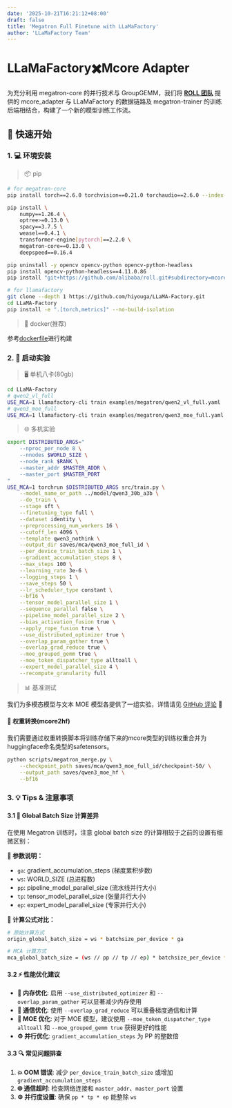 ```yaml
---
date: '2025-10-21T16:21:12+08:00'
draft: false
title: 'Megatron Full Finetune with LLaMaFactory'
author: 'LLaMaFactory Team'
---
```

# LLaMaFactory✖️Mcore Adapter
为充分利用 megatron-core 的并行技术与 GroupGEMM，我们将 [**ROLL 团队**](https://github.com/alibaba/ROLL) 提供的 mcore_adapter 与 LLaMaFactory 的数据链路及 megatron-trainer 的训练后端相结合，构建了一个新的模型训练工作流。


## 🚀 快速开始

### 1. 💻 环境安装
> 📦 pip
```bash
# for megatron-core
pip install torch==2.6.0 torchvision==0.21.0 torchaudio==2.6.0 --index-url https://download.pytorch.org/whl/cu124

pip install \
    numpy==1.26.4 \
    optree>=0.13.0 \
    spacy==3.7.5 \
    weasel==0.4.1 \
    transformer-engine[pytorch]==2.2.0 \
    megatron-core==0.13.0 \
    deepspeed==0.16.4 

pip uninstall -y opencv opencv-python opencv-python-headless
pip install opencv-python-headless==4.11.0.86
pip install "git+https://github.com/alibaba/roll.git#subdirectory=mcore_adapter"

# for llamafactory
git clone --depth 1 https://github.com/hiyouga/LLaMA-Factory.git
cd LLaMA-Factory
pip install -e ".[torch,metrics]" --no-build-isolation
```
> 🐳 docker(推荐)

参考[dockerfile](https://github.com/Kuangdd01/LLaMA-Factory-X/blob/1cef3e5f3d06146442c60bedbb88af529f174512/docker/docker-cuda/Dockerfile.megatron)进行构建

### 2. 🎯 启动实验
> 🖥️ 单机八卡(80gb)
```bash
cd LLaMA-Factory
# qwen2_vl_full
USE_MCA=1 llamafactory-cli train examples/megatron/qwen2_vl_full.yaml
# qwen3_moe_full
USE_MCA=1 llamafactory-cli train examples/megatron/qwen3_moe_full.yaml
```
> 🌐 多机实验
```bash
export DISTRIBUTED_ARGS="
    --nproc_per_node 8 \
    --nnodes $WORLD_SIZE \
    --node_rank $RANK \
    --master_addr $MASTER_ADDR \
    --master_port $MASTER_PORT
"
USE_MCA=1 torchrun $DISTRIBUTED_ARGS src/train.py \
    --model_name_or_path ../model/qwen3_30b_a3b \
    --do_train \
    --stage sft \
    --finetuning_type full \
    --dataset identity \
    --preprocessing_num_workers 16 \
    --cutoff_len 4096 \
    --template qwen3_nothink \
    --output_dir saves/mca/qwen3_moe_full_id \
    --per_device_train_batch_size 1 \
    --gradient_accumulation_steps 8 \
    --max_steps 100 \
    --learning_rate 3e-6 \
    --logging_steps 1 \
    --save_steps 50 \
    --lr_scheduler_type constant \
    --bf16 \
    --tensor_model_parallel_size 1 \
    --sequence_parallel false \
    --pipeline_model_parallel_size 2 \
    --bias_activation_fusion true \
    --apply_rope_fusion true \
    --use_distributed_optimizer true \
    --overlap_param_gather true \
    --overlap_grad_reduce true \
    --moe_grouped_gemm true \
    --moe_token_dispatcher_type alltoall \
    --expert_model_parallel_size 4 \
    --recompute_granularity full
```
> 📊 基准测试
> 
我们为多模态模型与文本 MOE 模型各提供了一组实验，详情请见 [GitHub 评论](https://github.com/hiyouga/LLaMA-Factory/pull/9237#issue-3492236945) 🔗
#### 🔄 权重转换(mcore2hf)
我们需要通过权重转换脚本将训练存储下来的mcore类型的训练权重合并为huggingface命名类型的safetensors。
```bash
python scripts/megatron_merge.py \
    --checkpoint_path saves/mca/qwen3_moe_full_id/checkpoint-50/ \
    --output_path saves/qwen3_moe_hf \
    --bf16
```

### 3. 💡 Tips & 注意事项

#### 3.1 📐 Global Batch Size 计算差异
在使用 Megatron 训练时，注意 global batch size 的计算相较于之前的设置有细微区别：

**📌 参数说明：**
- `ga`: gradient_accumulation_steps (梯度累积步数)
- `ws`: WORLD_SIZE (总进程数)
- `pp`: pipeline_model_parallel_size (流水线并行大小)
- `tp`: tensor_model_parallel_size (张量并行大小)
- `ep`: expert_model_parallel_size (专家并行大小)

**🔢 计算公式对比：**
```bash
# 原始计算方式
origin_global_batch_size = ws * batchsize_per_device * ga

# MCA 计算方式
mca_global_batch_size = (ws // pp // tp // ep) * batchsize_per_device * ga 
```

#### 3.2 ⚡ 性能优化建议
- **💾 内存优化**: 启用 `--use_distributed_optimizer` 和 `--overlap_param_gather` 可以显著减少内存使用
- **📡 通信优化**: 使用 `--overlap_grad_reduce` 可以重叠梯度通信和计算
- **🔧 MOE 优化**: 对于 MOE 模型，建议使用 `--moe_token_dispatcher_type alltoall` 和 `--moe_grouped_gemm true` 获得更好的性能
- **⚙️ 并行优化**: `gradient_accumulation_steps` 为 PP 的整数倍

#### 3.3 🔍 常见问题排查
1. **💥 OOM 错误**: 减少 `per_device_train_batch_size` 或增加 `gradient_accumulation_steps`
2. **🌐 通信超时**: 检查网络连接和 `master_addr`、`master_port` 设置
3. **⚙️ 并行度设置**: 确保 `pp * tp * ep` 能整除 `ws`
